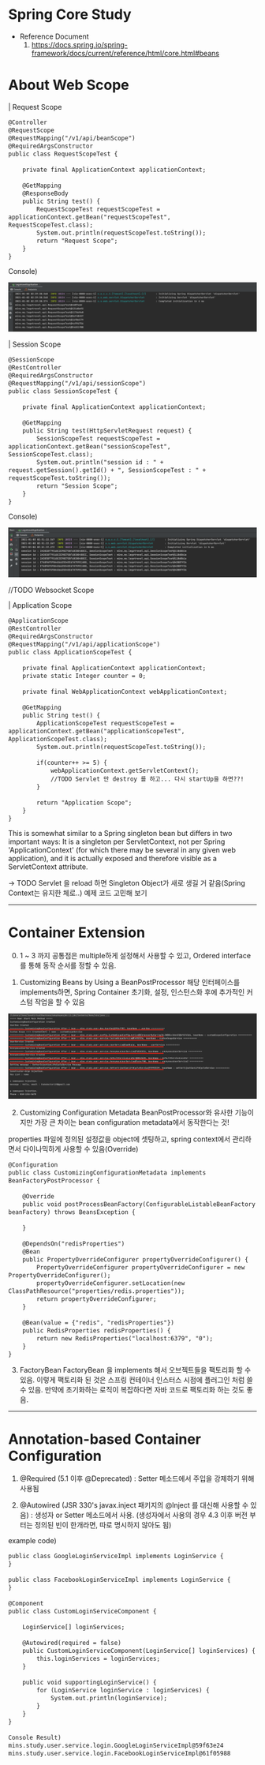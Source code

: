 # Spring Core Study

- Reference Document
    1. https://docs.spring.io/spring-framework/docs/current/reference/html/core.html#beans
    
    
# About Web Scope
| Request Scope

```` 
@Controller
@RequestScope
@RequestMapping("/v1/api/beanScope")
@RequiredArgsConstructor
public class RequestScopeTest {

    private final ApplicationContext applicationContext;

    @GetMapping
    @ResponseBody
    public String test() {
        RequestScopeTest requestScopeTest = applicationContext.getBean("requestScopeTest", RequestScopeTest.class);
        System.out.println(requestScopeTest.toString());
        return "Request Scope";
    }
}
````
Console)

![image](screenshots/RequestScope.png)


| Session Scope
````
@SessionScope
@RestController
@RequiredArgsConstructor
@RequestMapping("/v1/api/sessionScope")
public class SessionScopeTest {

    private final ApplicationContext applicationContext;

    @GetMapping
    public String test(HttpServletRequest request) {
        SessionScopeTest requestScopeTest = applicationContext.getBean("sessionScopeTest", SessionScopeTest.class);
        System.out.println("session id : " + request.getSession().getId() + ", SessionScopeTest : " + requestScopeTest.toString());
        return "Session Scope";
    }
}
````

Console)

![image](screenshots/SessionScope.png)

//TODO Websocket Scope


| Application Scope

````
@ApplicationScope
@RestController
@RequiredArgsConstructor
@RequestMapping("/v1/api/applicationScope")
public class ApplicationScopeTest {

    private final ApplicationContext applicationContext;
    private static Integer counter = 0;

    private final WebApplicationContext webApplicationContext;

    @GetMapping
    public String test() {
        ApplicationScopeTest requestScopeTest = applicationContext.getBean("applicationScopeTest", ApplicationScopeTest.class);
        System.out.println(requestScopeTest.toString());

        if(counter++ >= 5) {
            webApplicationContext.getServletContext();
            //TODO Servlet 만 destroy 를 하고... 다시 startUp을 하면??!
        }

        return "Application Scope";
    }
}
````

This is somewhat similar to a Spring singleton bean but differs in two important ways: 
It is a singleton per ServletContext, not per Spring 'ApplicationContext' (for which there may be several in any given web application), and it is actually exposed and therefore visible as a ServletContext attribute.

-> TODO Servlet 을 reload 하면 Singleton Object가 새로 생길 거 같음(Spring Context는 유지한 체로..) 예제 코드 고민해 보기

---

# Container Extension
0. 1 ~ 3 까지 공통점은 multiple하게 설정해서 사용할 수 있고, Ordered interface를 통해 동작 순서를 정할 수 있음.

1. Customizing Beans by Using a BeanPostProcessor
해당 인터페이스를 implements하면, Spring Container 초기화, 설정, 인스턴스화 후에 추가적인 커스텀 작업을 할 수 있음

![image](screenshots/BeanPostProcessor.png)


2. Customizing Configuration Metadata
BeanPostProcessor와 유사한 기능이지만 가장 큰 차이는 bean configuration metadata에서 동작한다는 것!

properties 파일에 정의된 설정값을 object에 셋팅하고, spring context에서 관리하면서 다이나믹하게 사용할 수 있음(Override)

````
@Configuration
public class CustomizingConfigurationMetadata implements BeanFactoryPostProcessor {

    @Override
    public void postProcessBeanFactory(ConfigurableListableBeanFactory beanFactory) throws BeansException {

    }

    @DependsOn("redisProperties")
    @Bean
    public PropertyOverrideConfigurer propertyOverrideConfigurer() {
        PropertyOverrideConfigurer propertyOverrideConfigurer = new PropertyOverrideConfigurer();
        propertyOverrideConfigurer.setLocation(new ClassPathResource("properties/redis.properties"));
        return propertyOverrideConfigurer;
    }

    @Bean(value = {"redis", "redisProperties"})
    public RedisProperties redisProperties() {
        return new RedisProperties("localhost:6379", "0");
    }
}
````

3. FactoryBean
FactoryBean 을 implements 해서 오브젝트들을 팩토리화 할 수 있음. 이렇게 팩토리화 된 것은 스프링 컨테이너 인스터스 시점에 플러그인 처럼 쓸 수 있음.
만약에 초기화하는 로직이 복잡하다면 자바 코드로 팩토리화 하는 것도 좋음.

---

# Annotation-based Container Configuration

1. @Required (5.1 이후 @Deprecated)
 : Setter 메소드에서 주입을 강제하기 위해 사용됨
 
2. @Autowired (JSR 330's javax.inject 패키지의 @Inject 를 대신해 사용할 수 있음)
 : 생성자 or Setter 메소드에서 사용. (생성자에서 사용의 경우 4.3 이후 버전 부터는 정의된 빈이 한개라면, 따로 명시하지 않아도 됨)
 
 example code)
````
public class GoogleLoginServiceImpl implements LoginService {
}

public class FacebookLoginServiceImpl implements LoginService {
}

@Component
public class CustomLoginServiceComponent {

    LoginService[] loginServices;

    @Autowired(required = false)
    public CustomLoginServiceComponent(LoginService[] loginServices) {
        this.loginServices = loginServices;
    }

    public void supportingLoginService() {
        for (LoginService loginService : loginServices) {
            System.out.println(loginService);
        }
    }
}

Console Result)
mins.study.user.service.login.GoogleLoginServiceImpl@59f63e24
mins.study.user.service.login.FacebookLoginServiceImpl@61f05988
````

